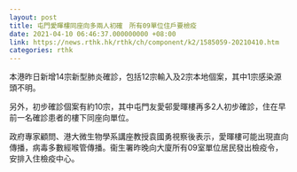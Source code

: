 ```yaml
---
layout: post
title: 屯門愛暉樓同座向多兩人初確　所有09單位住戶要檢疫
date: 2021-04-10 06:46:37.000000000 +08:00
link: https://news.rthk.hk/rthk/ch/component/k2/1585059-20210410.htm
categories: rthk
---
```


本港昨日新增14宗新型肺炎確診，包括12宗輸入及2宗本地個案，其中1宗感染源頭不明。

另外，初步確診個案有約10宗，其中屯門友愛邨愛暉樓再多2人初步確診，住在早前一名確診患者的樓下同座向單位。

政府專家顧問、港大微生物學系講座教授袁國勇視察後表示，愛暉樓可能出現直向傳播，病毒多數經喉管傳播。衞生署昨晚向大廈所有09室單位居民發出檢疫令，安排入住檢疫中心。
